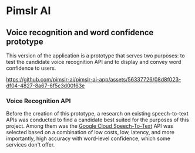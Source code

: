 # Pimslr AI

## Voice recognition and word confidence prototype

This version of the application is a prototype that serves two purposes: to test the candidate voice recognition API and to display and convey word confidence to users.


https://github.com/pimslr-ai/pimslr-ai-app/assets/56337726/08d8f023-df04-4827-8a67-6f5c3d00f63e




### Voice Recognition API

Before the creation of this prototype, a research on existing speech-to-text APIs was conducted to find a candidate best suited for the purposes of this project. Among them was the [Google Cloud Speech-To-Text](https://cloud.google.com/speech-to-text?hl=en) API was selected based on a combination of low costs, low, latency, and more importantly, high accuracy with word-level confidence, which some services don't offer.
